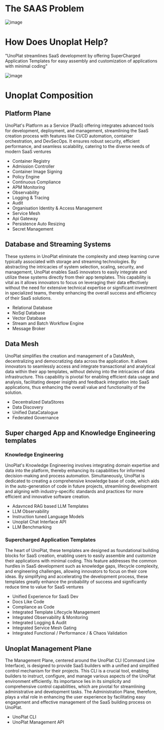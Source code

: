 
# The SAAS Problem 

![image](https://github.com/unoplat/.github/assets/24807277/5f17b381-6e63-4909-9fce-470447669385)

# How Does Unoplat Help?

"UnoPlat streamlines SaaS development by offering SuperCharged Application Templates for easy assembly and customization of applications with minimal coding"

![image](https://github.com/unoplat/.github/assets/24807277/87772f97-604b-484a-9648-a93402d93bb1)


# Unoplat Composition


## Platform Plane

UnoPlat's Platform as a Service (PaaS) offering integrates advanced tools for development, deployment, and management, streamlining the SaaS creation process with features like CI/CD automation, container orchestration, and DevSecOps. It ensures robust security, efficient performance, and seamless scalability, catering to the diverse needs of modern SaaS ventures


- Container Registry 
- Admission Controller
- Container Image Signing
- Policy Engine
- Continuous Compliance
- APM Monitoring
- Observability
- Logging & Tracing
- Audit
- Organisation Identity & Access Management
- Service Mesh
- Api Gateway
- Persistence Auto Resizing
- Secret Management

## Database and Streaming Systems

These systems in UnoPlat eliminate the complexity and steep learning curve typically associated with storage and streaming technologies. By abstracting the intricacies of system selection, scaling, security, and management, UnoPlat enables SaaS innovators to easily integrate and utilize these systems directly from their app templates. This capability is vital as it allows innovators to focus on leveraging their data effectively without the need for extensive technical expertise or significant investment in specialized teams, thereby enhancing the overall success and efficiency of their SaaS solutions.

- Relational Database
- NoSql Database
- Vector Database
- Stream and Batch Workflow Engine
- Message Broker

## Data Mesh

UnoPlat simplifies the creation and management of a DataMesh, decentralizing and democratizing data across the application. It allows innovators to seamlessly access and integrate transactional and analytical data within their app templates, without delving into the intricacies of data infrastructure. This capability is pivotal for enabling efficient data usage and analysis, facilitating deeper insights and feedback integration into SaaS applications, thus enhancing the overall value and functionality of the solution.

- Decentralized DataStores
- Data Discovery
- Unified DataCatalogue
- Federated Governance


## Super charged  App and Knowledge Engineering templates

### Knowledge Engineering
UnoPlat's Knowledge Engineering involves integrating domain expertise and data into the platform, thereby enhancing its capabilities for informed decision-making and process automation. Simultaneously, UnoPlat is dedicated to creating a comprehensive knowledge base of code, which aids in the auto-generation of code in future projects, streamlining development and aligning with industry-specific standards and practices for more efficient and innovative software creation.

- Adavnced RAG based LLM Templates
- LLM Observability
- Instruction tuned Language Models
- Unoplat Chat Interface API
- LLM Benchmarking

### Supercharged Application Templates
The heart of UnoPlat, these templates are designed as foundational building blocks for SaaS creation, enabling users to easily assemble and customize their applications with minimal coding. This feature addresses the common hurdles in SaaS development such as knowledge gaps, lifecycle complexity, and engineering challenges, allowing innovators to focus on their core ideas. By simplifying and accelerating the development process, these templates greatly enhance the probability of success and significantly reduce time to value for SaaS ventures

- Unified Experience for SaaS Dev
- Docs Like Code
- Compliance as Code
- Integrated Template Lifecycle Management
- Integrated Observability & Monitoring
- Integrated Logging & Audit
- Integrated Service Mesh Gating
- Integrated Functional / Performance / & Chaos Validation


## Unoplat Management Plane
The Management Plane, centered around the UnoPlat CLI (Command Line Interface), is designed to provide SaaS builders with a unified and simplified control mechanism for their projects. This CLI is a crucial tool, enabling builders to instruct, configure, and manage various aspects of the UnoPlat environment efficiently. Its importance lies in its simplicity and comprehensive control capabilities, which are pivotal for streamlining administrative and development tasks. The Administration Plane, therefore, plays a vital role in enhancing the user experience by facilitating easy engagement and effective management of the SaaS building process on UnoPlat. 

- UnoPlat CLI
- UnoPlat Management API 



